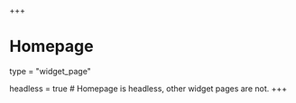 +++
# Homepage
type = "widget_page"

headless = true  # Homepage is headless, other widget pages are not.
+++
